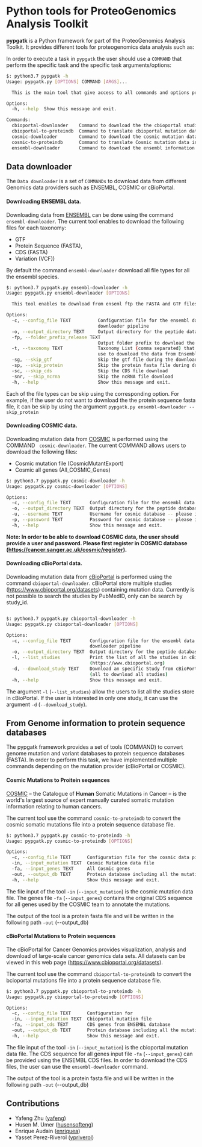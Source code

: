 # Python tools for ProteoGenomics Analysis Toolkit


**pypgatk** is a Python framework for part of the ProteoGenomics Analysis Toolkit. It provides different tools for proteogenomics data analysis such as:

In order to execute a task in `pypgatk` the user should use a `COMMAND` that perform the specific task and the specific task arguments/options:

```bash
$: python3.7 pypgatk -h
Usage: pypgatk.py [OPTIONS] COMMAND [ARGS]...

  This is the main tool that give access to all commands and options provided by the pypgatk

Options:
  -h, --help  Show this message and exit.

Commands:
  cbioportal-downloader    Command to download the the cbioportal studies
  cbioportal-to-proteindb  Command to translate cbioportal mutation data into proteindb
  cosmic-downloader        Command to download the cosmic mutation database
  cosmic-to-proteindb      Command to translate Cosmic mutation data into proteindb
  ensembl-downloader       Command to download the ensembl information

```

Data downloader
----------------

The `Data downloader` is a set of `COMMANDs` to download data from different Genomics data providers such as ENSEMBL, COSMIC or cBioPortal.

#### Downloading ENSEMBL data.

Downloading data from [ENSEMBL](https://www.ensembl.org/info/data/ftp/index.html) can be done using the command `ensembl-downloader`. The current tool enables to download the following files for each taxonomy:

- GTF
- Protein Sequence (FASTA),
- CDS (FASTA)
- Variation (VCF))

By default the command `ensembl-downloader` download all file types for all the ensembl species.

```bash
$: python3.7 pypgatk.py ensembl-downloader -h
Usage: pypgatk.py ensembl-downloader [OPTIONS]

  This tool enables to download from enseml ftp the FASTA and GTF files

Options:
  -c, --config_file TEXT          Configuration file for the ensembl data
                                  downloader pipeline
  -o, --output_directory TEXT     Output directory for the peptide databases
  -fp, --folder_prefix_release TEXT
                                  Output folder prefix to download the data
  -t, --taxonomy TEXT             Taxonomy List (comma separated) that will be
                                  use to download the data from Ensembl
  -sg, --skip_gtf                 Skip the gtf file during the download
  -sp, --skip_protein             Skip the protein fasta file during download
  -sc, --skip_cds                 Skip the CDS file download
  -snr, --skip_ncrna              Skip the ncRNA file download
  -h, --help                      Show this message and exit.

```

Each of the file types can be skip using the corresponding option. For example, if the user do not want to download the the protein sequence fasta file, it can be skip by using the argument `pypgatk.py ensembl-downloader --skip_protein`

#### Downloading COSMIC data.

Downloading mutation data from [COSMIC](https://cancer.sanger.ac.uk/cosmic) is performed using the COMMAND ` cosmic-downloader`. The current COMMAND allows users to download the following files:

- Cosmic mutation file (CosmicMutantExport)
- Cosmic all genes (All_COSMIC_Genes)

```bash
$: python3.7 pypgatk.py cosmic-downloader -h
Usage: pypgatk.py cosmic-downloader [OPTIONS]

Options:
  -c, --config_file TEXT       Configuration file for the ensembl data downloader pipeline
  -o, --output_directory TEXT  Output directory for the peptide databases
  -u, --username TEXT          Username for cosmic database -- please if you dont have one register here (https://cancer.sanger.ac.uk/cosmic/register)
  -p, --password TEXT          Password for cosmic database -- please if you dont have one register here (https://cancer.sanger.ac.uk/cosmic/register)
  -h, --help                   Show this message and exit.

```

__Note: In order to be able to download COSMIC data, the user should provide a user and password. Please first register in COSMIC database (https://cancer.sanger.ac.uk/cosmic/register).__

#### Downloading cBioPortal data.

Downloading mutation data from [cBioPortal](https://www.cbioportal.org/) is performed using the command `cbioportal-downloader`. cBioPortal store multiple studies (https://www.cbioportal.org/datasets) containing mutation data. Currently is not possible to search the studies by PubMedID, only can be search by study_id.

```bash

$: python3.7 pypgatk.py cbioportal-downloader -h
Usage: pypgatk.py cbioportal-downloader [OPTIONS]

Options:
  -c, --config_file TEXT       Configuration file for the ensembl data
                               downloader pipeline
  -o, --output_directory TEXT  Output directory for the peptide databases
  -l, --list_studies           Print the list of all the studies in cBioPortal
                               (https://www.cbioportal.org)
  -d, --download_study TEXT    Download an specific Study from cBioPortal --
                               (all to download all studies)
  -h, --help                   Show this message and exit.

```

The argument `-l` (`--list_studies`) allow the users to list all the studies store in cBioPortal. If the user is interested in only one study, it can use the argument `-d` (`--download_study`).

From Genome information to protein sequence databases
----------------------------

The pypgatk framework provides a set of tools (COMMAND) to convert genome mutation and variant databases to protein sequence databases (FASTA). In order to perform this task, we have implemented multiple commands depending on the mutation provider (cBioPortal or COSMIC).

#### Cosmic Mutations to Proitein sequences

[COSMIC](https://cancer.sanger.ac.uk/cosmic/) – the Catalogue of **Human** Somatic Mutations in Cancer – is the world's largest source of expert manually curated somatic mutation information relating to human cancers.

The current tool use the command `cosmic-to-proteindb` to convert the cosmic somatic mutations file into a protein sequence database file.

```bash
$: python3.7 pypgatk.py cosmic-to-proteindb -h
Usage: pypgatk.py cosmic-to-proteindb [OPTIONS]

Options:
  -c, --config_file TEXT      Configuration file for the cosmic data pipelines
  -in, --input_mutation TEXT  Cosmic Mutation data file
  -fa, --input_genes TEXT     All Cosmic genes
  -out, --output_db TEXT      Protein database including all the mutations
  -h, --help                  Show this message and exit.

```

The file input of the tool `-in` (`--input_mutation`) is the cosmic mutation data file. The genes file `-fa` (`--input_genes`) contains the original CDS sequence for all genes used by the COSMIC team to annotate the mutations.

The output of the tool is a protein fasta file and will be written in the following path `-out` (--output_db)

#### cBioPortal Mutations to Protein sequences

The cBioPortal for Cancer Genomics provides visualization, analysis and download of large-scale cancer genomics data sets. All datasets can be viewed in this web page (https://www.cbioportal.org/datasets).

The current tool use the command `cbioportal-to-proteindb` to convert the bcioportal mutations file into a protein sequence database file.

```bash
$: python3.7 pypgatk.py cbioportal-to-proteindb -h
Usage: pypgatk.py cbioportal-to-proteindb [OPTIONS]

Options:
  -c, --config_file TEXT      Configuration for
  -in, --input_mutation TEXT  Cbioportal mutation file
  -fa, --input_cds TEXT       CDS genes from ENSEMBL database
  -out, --output_db TEXT      Protein database including all the mutations
  -h, --help                  Show this message and exit.
```

The file input of the tool `-in` (`--input_mutation`) is the cbioportal mutation data file. The CDS sequence for all genes input file `-fa` (`--input_genes`) can be provided using the ENSEMBL CDS files. In order to download the CDS files, the user can use the `ensembl-downloader` command.

The output of the tool is a protein fasta file and will be written in the following path `-out` (--output_db)

Contributions
-----------------------

- Yafeng Zhu ([yafeng](http://github.com/yafeng))
- Husen M. Umer ([husensofteng](https://github.com/husensofteng))
- Enrique Audain ([enriquea](https://github.com/enriquea))
- Yasset Perez-Riverol ([ypriverol](https://github.com/ypriverol))
